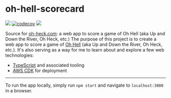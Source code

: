 # oh-hell-scorecard

![](https://github.com/cszczepaniak/oh-hell-scorecard/workflows/Unit%20Tests/badge.svg)
[![codecov](https://codecov.io/gh/cszczepaniak/oh-hell-scorecard/branch/master/graph/badge.svg)](https://codecov.io/gh/cszczepaniak/oh-hell-scorecard)
![](https://github.com/cszczepaniak/oh-hell-scorecard/workflows/eslint/badge.svg)

Source for [oh-heck.com](https://oh-heck.com): a web app to score a game of Oh Hell (aka Up and Down the River, Oh Heck, etc.)
The purpose of this project is to create a web app to score a game of [Oh Hell](https://www.pagat.com/exact/ohhell.html) (aka Up and Down the River, Oh Heck, etc.). It's also serving as a way for me to learn about and explore a few web technologies:

- [TypeScript](https://www.typescriptlang.org/) and associated tooling
- [AWS CDK](https://aws.amazon.com/cdk) for deployment

---

To run the app locally, simply run `npm start` and navigate to `localhost:3000` in a browser.
